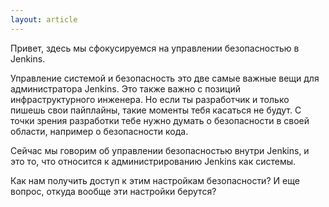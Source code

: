 ```yaml
---
layout: article
---
```

Привет, здесь мы сфокусируемся на управлении безопасностью в Jenkins.

Управление системой и безопасность это две самые важные вещи для администратора Jenkins. Это также важно с позиций инфраструктурного инженера. Но если ты разработчик и только пишешь свои пайплайны, такие моменты тебя касаться не будут. С точки зрения разработки тебе нужно думать о безопасности в своей области, например о безопасности кода.

Сейчас мы говорим об управлении безопасностью внутри Jenkins, и это то, что относится к администрированию Jenkins как системы.

Как нам получить доступ к этим настройкам безопасности? И еще вопрос, откуда вообще эти настройки берутся?
